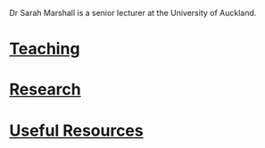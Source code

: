 Dr Sarah Marshall is a senior lecturer at the University of Auckland.

# [Teaching](pages/teaching.html)

# [Research](pages/research.html)

# [Useful Resources](pages/useful_resources.html)
